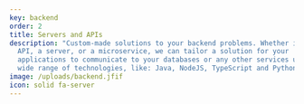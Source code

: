 ```yaml
---
key: backend
order: 2
title: Servers and APIs
description: "Custom-made solutions to your backend problems. Whether it is an
  API, a server, or a microservice, we can tailor a solution for your
  applications to communicate to your databases or any other services using a
  wide range of technologies, like: Java, NodeJS, TypeScript and Python."
image: /uploads/backend.jfif
icon: solid fa-server
---
```

